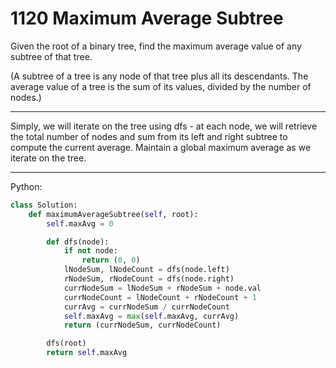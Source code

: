 1120 Maximum Average Subtree
============================

Given the root of a binary tree, find the maximum average value of any subtree
of that tree.

(A subtree of a tree is any node of that tree plus all its descendants. The
average value of a tree is the sum of its values, divided by the number of
nodes.)

---

Simply, we will iterate on the tree using dfs - at each node, we will retrieve
the total number of nodes and sum from its left and right subtree to compute
the current average. Maintain a global maximum average as we iterate on the
tree.

---

Python:

```python
class Solution:
    def maximumAverageSubtree(self, root):
        self.maxAvg = 0

        def dfs(node):
            if not node:
                return (0, 0)
            lNodeSum, lNodeCount = dfs(node.left)
            rNodeSum, rNodeCount = dfs(node.right)
            currNodeSum = lNodeSum + rNodeSum + node.val
            currNodeCount = lNodeCount + rNodeCount + 1
            currAvg = currNodeSum / currNodeCount
            self.maxAvg = max(self.maxAvg, currAvg)
            return (currNodeSum, currNodeCount)

        dfs(root)
        return self.maxAvg
```

